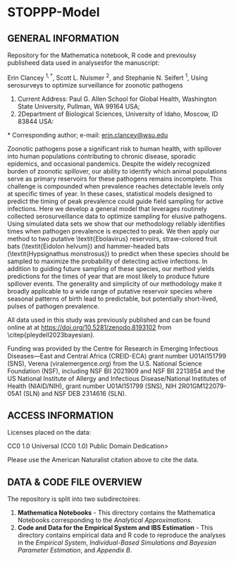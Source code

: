 # STOPPP-Model

## GENERAL INFORMATION
Repository for the Mathematica notebook, R code and previoulsy publisheed data used in analysesfor the manuscript:

Erin Clancey $^{1,\ast}$, Scott L. Nuismer $^2$, and Stephanie N. Seifert $^1$, Using serosurveys to optimize surveillance for zoonotic pathogens

1. Current Address: Paul G. Allen School for Global Health, Washington State University, Pullman, WA 99164 USA;
2. 2Department of Biological Sciences, University of Idaho, Moscow, ID 83844 USA:

$\ast$ Corresponding author; e-mail: erin.clancey@wsu.edu

Zoonotic pathogens pose a significant risk to human health, with spillover into human populations contributing to chronic disease, sporadic epidemics, and occasional pandemics. Despite the widely recognized burden of zoonotic spillover, our ability to identify which animal populations serve as primary reservoirs for these pathogens remains incomplete. This challenge is compounded when prevalence reaches detectable levels only at specific times of year. In these cases, statistical models designed to predict the timing of peak prevalence could guide field sampling for active infections.  Here we develop a general model that leverages routinely collected serosurveillance data to optimize sampling for elusive pathogens. Using simulated data sets we show that our methodology reliably identifies times when pathogen prevalence is expected to peak. We then apply our method to two putative \textit{Ebolavirus} reservoirs, straw-colored fruit bats (\textit{Eidolon helvum}) and hammer-headed bats (\textit{Hypsignathus monstrosus}) to predict when these species should be sampled to maximize the probability of detecting active infections. In addition to guiding future sampling of these species, our method yields predictions for the times of year that are most likely to produce future spillover events. The generality and simplicity of our methodology make it broadly applicable to a wide range of putative reservoir species where seasonal patterns of birth lead to predictable, but potentially short-lived, pulses of pathogen prevalence.

All data used in this study was previously published and can be found online at at https://doi.org/10.5281/zenodo.8193102 from \citep{pleydell2023bayesian}. 

Funding was provided by the Centre for Research in Emerging Infectious Diseases—East and Central Africa (CREID-ECA) grant number U01AI151799 (SNS), Verena (viralemergence.org) from the U.S. National Science Foundation (NSF), including NSF BII 2021909 and NSF BII 2213854 and the US National Institute of Allergy and Infectious Disease/National Institutes of Health (NIAID/NIH), grant number U01AI151799 (SNS), NIH 2R01GM122079-05A1 (SLN) and NSF DEB 2314616 (SLN).

## ACCESS INFORMATION
Licenses placed on the data:

CC0 1.0 Universal (CC0 1.0)
Public Domain Dedication>

Please use the American Naturalist citation above to cite the data.

## DATA & CODE FILE OVERVIEW
The repository is split into two subdirectoires: 
1. **Mathematica Notebooks** - This directory contains the Mathematica Notebooks corresponding to the *Analytical Approximations*.
2. **Code and Data for the Empirical System and IBS Estimation** - This directory contains empirical data and R code to reproduce the analyses in the *Empirical System*, *Individual-Based Simulations and Bayesian Parameter Estimation*, and *Appendix B*.

